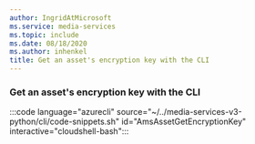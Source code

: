 ```yaml
---
author: IngridAtMicrosoft
ms.service: media-services
ms.topic: include
ms.date: 08/18/2020
ms.author: inhenkel
title: Get an asset's encryption key with the CLI
---
```


<!--Get an asset's encryption key CLI-->

### Get an asset's encryption key with the CLI

:::code language="azurecli" source="~/../media-services-v3-python/cli/code-snippets.sh" id="AmsAssetGetEncryptionKey" interactive="cloudshell-bash":::
